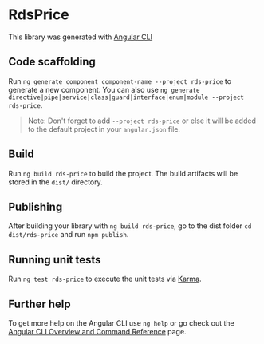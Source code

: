 # RdsPrice

This library was generated with [Angular CLI](https://github.com/angular/angular-cli)

## Code scaffolding

Run `ng generate component component-name --project rds-price` to generate a new component. You can also use `ng generate directive|pipe|service|class|guard|interface|enum|module --project rds-price`.
> Note: Don't forget to add `--project rds-price` or else it will be added to the default project in your `angular.json` file. 

## Build

Run `ng build rds-price` to build the project. The build artifacts will be stored in the `dist/` directory.

## Publishing

After building your library with `ng build rds-price`, go to the dist folder `cd dist/rds-price` and run `npm publish`.

## Running unit tests

Run `ng test rds-price` to execute the unit tests via [Karma](https://karma-runner.github.io).

## Further help

To get more help on the Angular CLI use `ng help` or go check out the [Angular CLI Overview and Command Reference](https://angular.io/cli) page.
